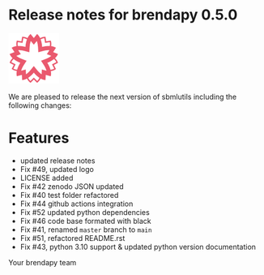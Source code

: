 # Release notes for brendapy 0.5.0
![brendapy](https://github.com/matthiaskoenig/brendapy/raw/develop/docs/images/favicon/brendapy-100x100-300dpi.png)

We are pleased to release the next version of sbmlutils including the 
following changes:

# Features
* updated release notes
* Fix #49, updated logo
* LICENSE added
* Fix #42 zenodo JSON updated
* Fix #40 test folder refactored
* Fix #44 github actions integration
* Fix #52 updated python dependencies
* Fix #46 code base formated with black
* Fix #41, renamed `master` branch to `main`
* Fix #51, refactored README.rst
* Fix #43, python 3.10 support & updated python version documentation

Your brendapy team
